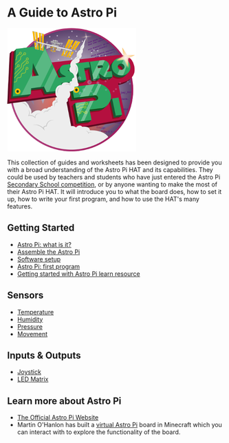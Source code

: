 # A Guide to Astro Pi

![Astro Pi Logo](images/Astro_Pi_Logo_WEB.png)

This collection of guides and worksheets has been designed to provide you with a broad understanding of the Astro Pi HAT and its capabilities. They could be used by teachers and students who have just entered the Astro Pi [Secondary School competition](http://astro-pi.org/secondary-school-competition/), or by anyone wanting to make the most of their Astro Pi HAT. It will introduce you to what the board does, how to set it up, how to write your first program, and how to use the HAT's many features. 

## Getting Started

- [Astro Pi: what is it?](board.md)
- [Assemble the Astro Pi](assemble.md)
- [Software setup](software.md)
- [Astro Pi: first program](program.md)
- [Getting started with Astro Pi learn resource](http://raspberrypi.org/resources/learn/getting-started-with-astro-pi)

## Sensors

- [Temperature](sensors/temperature.md)
- [Humidity](sensors/humidity.md)
- [Pressure](sensors/pressure.md)
- [Movement](sensors/movement.md)

## Inputs & Outputs

- [Joystick](inputs-outputs/joystick.md)
- [LED Matrix](inputs-outputs/led-matrix.md)

## Learn more about Astro Pi

- [The Official Astro Pi Website](http://astro-pi.org/)
- Martin O'Hanlon has built a [virtual Astro Pi](http://www.stuffaboutcode.com/2015/05/interactive-minecraft-astro-pi.html) board in Minecraft which you can interact with to explore the functionality of the board. 



